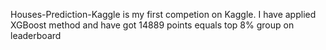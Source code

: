 Houses-Prediction-Kaggle is my first competion on Kaggle. I have applied XGBoost method and have got 14889 points equals top 8% group on leaderboard 
